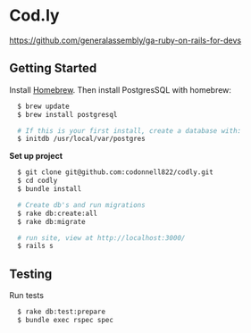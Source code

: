 Cod.ly
======

https://github.com/generalassembly/ga-ruby-on-rails-for-devs

Getting Started
---------------

Install [Homebrew](http://brew.sh/). Then install PostgresSQL with homebrew:

```sh
  $ brew update
  $ brew install postgresql

  # If this is your first install, create a database with:
  $ initdb /usr/local/var/postgres
```

**Set up project**

```sh
  $ git clone git@github.com:codonnell822/codly.git
  $ cd codly
  $ bundle install

  # Create db's and run migrations
  $ rake db:create:all
  $ rake db:migrate

  # run site, view at http://localhost:3000/
  $ rails s
```

Testing
-------

Run tests

```sh
  $ rake db:test:prepare
  $ bundle exec rspec spec
```
